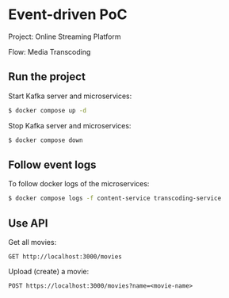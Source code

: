 # Event-driven PoC

Project: Online Streaming Platform

Flow: Media Transcoding

## Run the project

Start Kafka server and microservices: 

```bash
$ docker compose up -d
```

Stop Kafka server and microservices:

```bash
$ docker compose down
```

## Follow event logs

To follow docker logs of the microservices:

```bash
$ docker compose logs -f content-service transcoding-service
```

## Use API

Get all movies:

```http request
GET http://localhost:3000/movies
```

Upload (create) a movie:

```http request
POST https://localhost:3000/movies?name=<movie-name>
```

